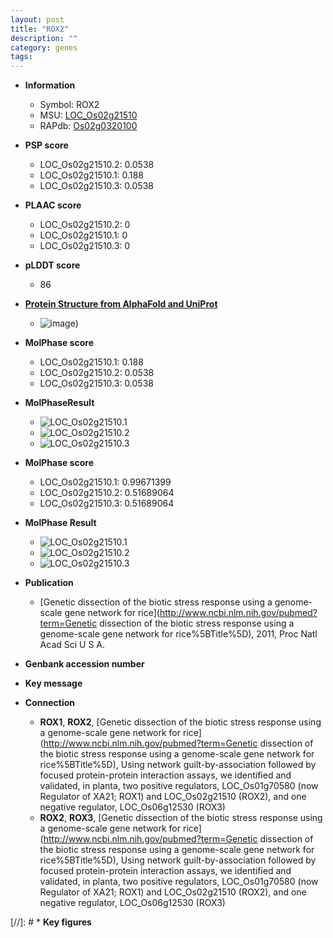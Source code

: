 ```yaml
---
layout: post
title: "ROX2"
description: ""
category: genes
tags: 
---
```


* **Information**  
    + Symbol: ROX2  
    + MSU: [LOC_Os02g21510](http://rice.plantbiology.msu.edu/cgi-bin/ORF_infopage.cgi?orf=LOC_Os02g21510)  
    + RAPdb: [Os02g0320100](http://rapdb.dna.affrc.go.jp/viewer/gbrowse_details/irgsp1?name=Os02g0320100)  

* **PSP score**  
    + LOC_Os02g21510.2: 0.0538 
    + LOC_Os02g21510.1: 0.188 
    + LOC_Os02g21510.3: 0.0538 

* **PLAAC score**  
    + LOC_Os02g21510.2: 0 
    + LOC_Os02g21510.1: 0 
    + LOC_Os02g21510.3: 0 

* **pLDDT score**
    + 86

* **[Protein Structure from AlphaFold and UniProt](https://www.uniprot.org/uniprotkb/Q6EQW4/entry#structure)**
    + ![image](https://ricepsp.github.io/images/Q6/AF-Q6EQW4-F1.png))

* **MolPhase score**
    + LOC_Os02g21510.1: 0.188
    + LOC_Os02g21510.2: 0.0538
    + LOC_Os02g21510.3: 0.0538

* **MolPhaseResult**
    + ![LOC_Os02g21510.1](https://ricepsp.github.io/pictures/LOC_Os02g/LOC_Os02g21510.1.png)
    + ![LOC_Os02g21510.2](https://ricepsp.github.io/pictures/LOC_Os02g/LOC_Os02g21510.2.png)
    + ![LOC_Os02g21510.3](https://ricepsp.github.io/pictures/LOC_Os02g/LOC_Os02g21510.3.png)

* **MolPhase score**
    + LOC_Os02g21510.1: 0.99671399
    + LOC_Os02g21510.2: 0.51689064
    + LOC_Os02g21510.3: 0.51689064

* **MolPhase Result**
    + ![LOC_Os02g21510.1](https://304243504.github.io/Pictures/LOC_Os02g/LOC_Os02g21510.1.png)
    + ![LOC_Os02g21510.2](https://304243504.github.io/Pictures/LOC_Os02g/LOC_Os02g21510.2.png)
    + ![LOC_Os02g21510.3](https://304243504.github.io/Pictures/LOC_Os02g/LOC_Os02g21510.3.png)

* **Publication**  
    + [Genetic dissection of the biotic stress response using a genome-scale gene network for rice](http://www.ncbi.nlm.nih.gov/pubmed?term=Genetic dissection of the biotic stress response using a genome-scale gene network for rice%5BTitle%5D), 2011, Proc Natl Acad Sci U S A.

* **Genbank accession number**  

* **Key message**  

* **Connection**  
    + __ROX1__, __ROX2__, [Genetic dissection of the biotic stress response using a genome-scale gene network for rice](http://www.ncbi.nlm.nih.gov/pubmed?term=Genetic dissection of the biotic stress response using a genome-scale gene network for rice%5BTitle%5D), Using network guilt-by-association followed by focused protein-protein interaction assays, we identified and validated, in planta, two positive regulators, LOC_Os01g70580 (now Regulator of XA21; ROX1) and LOC_Os02g21510 (ROX2), and one negative regulator, LOC_Os06g12530 (ROX3)
    + __ROX2__, __ROX3__, [Genetic dissection of the biotic stress response using a genome-scale gene network for rice](http://www.ncbi.nlm.nih.gov/pubmed?term=Genetic dissection of the biotic stress response using a genome-scale gene network for rice%5BTitle%5D), Using network guilt-by-association followed by focused protein-protein interaction assays, we identified and validated, in planta, two positive regulators, LOC_Os01g70580 (now Regulator of XA21; ROX1) and LOC_Os02g21510 (ROX2), and one negative regulator, LOC_Os06g12530 (ROX3)

[//]: # * **Key figures**  


